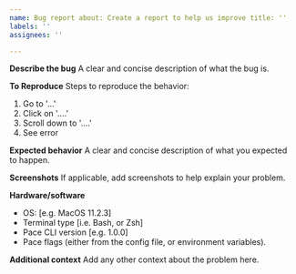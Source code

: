 ```yaml
---
name: Bug report about: Create a report to help us improve title: ''
labels: ''
assignees: ''

---
```


**Describe the bug**
A clear and concise description of what the bug is.

**To Reproduce**
Steps to reproduce the behavior:

1. Go to '...'
2. Click on '....'
3. Scroll down to '....'
4. See error

**Expected behavior**
A clear and concise description of what you expected to happen.

**Screenshots**
If applicable, add screenshots to help explain your problem.

**Hardware/software**

- OS: [e.g. MacOS 11.2.3]
- Terminal type [i.e. Bash, or Zsh]
- Pace CLI version [e.g. 1.0.0]
- Pace flags (either from the config file, or environment variables).

**Additional context**
Add any other context about the problem here.
